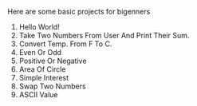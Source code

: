 Here are some basic projects for bigenners
1) Hello World!
2) Take Two Numbers From User And Print Their Sum.
3) Convert Temp. From F To C.
4) Even Or Odd
5) Positive Or Negative
6) Area Of Circle
7) Simple Interest
8) Swap Two Numbers
9) ASCII Value
